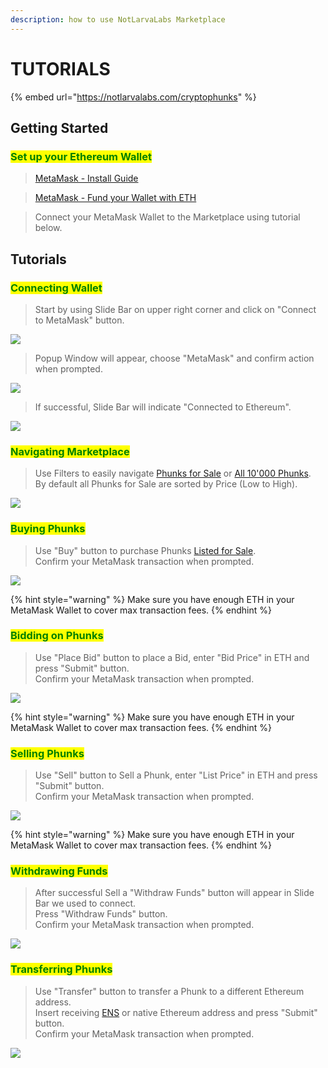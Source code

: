 ```yaml
---
description: how to use NotLarvaLabs Marketplace
---
```


# TUTORIALS

{% embed url="https://notlarvalabs.com/cryptophunks" %}

## Getting Started

### <mark style="color:green;">Set up your Ethereum Wallet</mark>

> <mark style="color:green;"></mark>[MetaMask - Install Guide](https://cryptobriefing.com/metamask-beginner-guide/)

> [MetaMask - Fund your Wallet with ETH](https://metamask.zendesk.com/hc/en-us/articles/360058239311-Directly-buying-tokens-with-on-ramps-in-MetaMask)

> Connect your MetaMask Wallet to the Marketplace using tutorial below.

## Tutorials

### <mark style="color:green;">Connecting Wallet</mark>

> Start by using Slide Bar on upper right corner and click on "Connect to MetaMask" button.&#x20;

![](<../.gitbook/assets/Screen Shot 2022-03-16 at 12.29.32.png>)

> Popup Window will appear, choose "MetaMask" and confirm action when prompted.

![](<../.gitbook/assets/Screen Shot 2022-03-16 at 12.31.18.png>)

> If successful, Slide Bar will indicate "Connected to Ethereum".

![](<../.gitbook/assets/Screen Shot 2022-03-16 at 12.33.47.png>)

### <mark style="color:green;">Navigating Marketplace</mark>

> Use Filters to easily navigate [Phunks for Sale](https://notlarvalabs.com/cryptophunks/forsale) or [All 10'000 Phunks](https://notlarvalabs.com/cryptophunks/allphunks). \
> By default all Phunks for Sale are sorted by Price (Low to High).

![](<../.gitbook/assets/Bildschirmfoto 2022-03-10 um 16.40.16.png>)

### <mark style="color:green;">Buying Phunks</mark>

> Use "Buy" button to purchase Phunks [Listed for Sale](https://notlarvalabs.com/cryptophunks/forsale).\
> Confirm your MetaMask transaction when prompted.

![](<../.gitbook/assets/Screen Shot 2022-03-16 at 13.46.35.png>)

{% hint style="warning" %}
Make sure you have enough ETH in your MetaMask Wallet to cover max transaction fees.
{% endhint %}

### <mark style="color:green;">Bidding on Phunks</mark>

> Use "Place Bid" button to place a Bid, enter "Bid Price" in ETH and press "Submit" button.\
> Confirm your MetaMask transaction when prompted.&#x20;

![](<../.gitbook/assets/Screen Shot 2022-03-16 at 13.55.16.png>)

{% hint style="warning" %}
Make sure you have enough ETH in your MetaMask Wallet to cover max transaction fees.
{% endhint %}

### <mark style="color:green;">Selling Phunks</mark>

> Use "Sell" button to Sell a Phunk, enter "List Price" in ETH and press "Submit" button.\
> Confirm your MetaMask transaction when prompted.&#x20;

![](<../.gitbook/assets/Screen Shot 2022-03-16 at 14.10.40.png>)

{% hint style="warning" %}
Make sure you have enough ETH in your MetaMask Wallet to cover max transaction fees.
{% endhint %}

### <mark style="color:green;">Withdrawing Funds</mark>

> After successful Sell a "Withdraw Funds" button will appear in Slide Bar we used to connect.\
> Press "Withdraw Funds" button.\
> Confirm your MetaMask transaction when prompted.

![](<../.gitbook/assets/Screen Shot 2022-03-15 at 12.09.07.png>)

### <mark style="color:green;">Transferring Phunks</mark>

> Use "Transfer" button to transfer a Phunk to a different Ethereum address.\
> Insert receiving [ENS](https://ens.domains) or native Ethereum address and press "Submit" button.\
> Confirm your MetaMask transaction when prompted.&#x20;

![](<../.gitbook/assets/Screen Shot 2022-03-16 at 14.12.52.png>)
